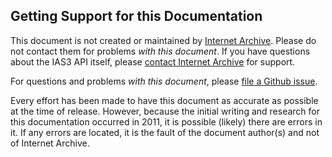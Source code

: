 ## Getting Support for this Documentation

This document is not created or maintained by [Internet Archive](http://archive.org). Please do not contact them for problems _with this document_. If you have questions about the IAS3 API itself, please [contact Internet Archive](mailto:info@archive.org) for support.

For questions and problems _with this document_, please [file a Github issue](https://github.com/vmbrasseur/IAS3API/issues).

Every effort has been made to have this document as accurate as possible at the time of release. However, because the initial writing and research for this documentation occurred in 2011, it is possible (likely) there are errors in it. If any errors are located, it is the fault of the document author(s) and not of Internet Archive.
